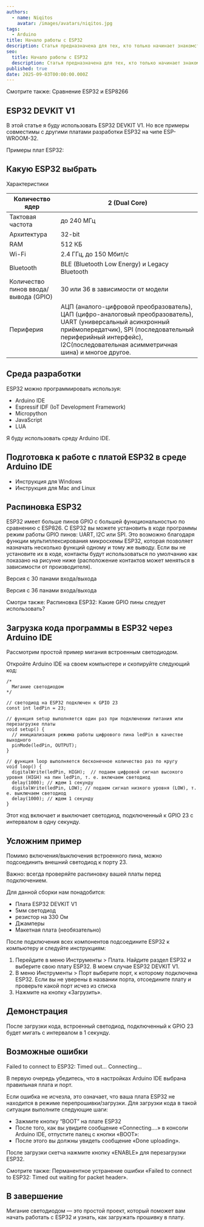 ```yaml
---
authors:
  - name: Niqitos
    avatar: /images/avatars/niqitos.jpg
tags:
  - Arduino
title: Начало работы с ESP32
description: Статья предназначена для тех, кто только начинает знакомство с платой разработки ESP32. Если вы знакомы с ESP8266, ESP32 — это его усовершенствованная версия. Плата сочетает в себе беспроводные возможности Wi-Fi и Bluetooth и двухъядерный процессор.
seo:
  title: Начало работы с ESP32
  description: Статья предназначена для тех, кто только начинает знакомство с платой разработки ESP32. Если вы знакомы с ESP8266, ESP32 — это его усовершенствованная версия. Плата сочетает в себе беспроводные возможности Wi-Fi и Bluetooth и двухъядерный процессор.
published: true
date: 2025-09-03T00:00:00.000Z
---
```


Смотрите также:
Сравнение ESP32 и ESP8266

## ESP32 DEVKIT V1
В этой статье я буду использовать ESP32 DEVKIT V1. Но все примеры совместимы с другими платами разработки ESP32 на чипе ESP-WROOM-32.

Примеры плат ESP32:

## Какую ESP32 выбрать

Характеристики

| Количество ядер                      | 2 (Dual Core)                                 |
| ------------------------------------ | --------------------------------------------- |
| Тактовая частота                     | до 240 МГц                                    |
| Архитектура                          | 32-bit                                        |
| RAM                                  | 512 КБ                                        |
| Wi-Fi                                | 2.4 ГГц, до 150 Мбит/с                        |
| Bluetooth                            | BLE (Bluetooth Low Energy) и Legacy Bluetooth |
| Количество пинов ввода/вывода (GPIO) | 30 или 36 в зависимости от модели
| Периферия                            | АЦП (аналого-цифровой преобразователь), ЦАП (цифро-аналоговый преобразователь), UART (универсальный асинхронный приёмопередатчик), SPI (последовательный периферийный интерфейс), I2C(последовательная асимметричная шина) и многое другое.

## Среда разработки
ESP32 можно программировать используя:
-	Arduino IDE
-	Espressif IDF (IoT Development Framework)
-	Micropython
-	JavaScript
-	LUA

Я буду использовать среду Arduino IDE.

## Подготовка к работе с платой ESP32 в среде Arduino IDE

-	Инструкция для Windows
-	Инструкция для Mac and Linux

## Распиновка ESP32

ESP32 имеет больше пинов GPIO с большей функциональностью по сравнению с ESP826. С ESP32 вы можете установить в коде программы режим работы GPIO пинов: UART, I2C или SPI. Это возможно благодаря функции мультиплексирования микросхемы ESP32, которая позволяет назначать несколько функций одному и тому же выводу.  Если вы не установите их в коде, контакты будут использоваться по умолчанию как показано на рисунке ниже (расположение контактов может меняться в зависимости от производителя).


Версия с 30 панами входа/выхода

Версия с 36 панами входа/выхода

Смотри также:
Распиновка ESP32: Какие GPIO пины следует использовать?

## Загрузка кода программы в ESP32 через Arduino IDE

Рассмотрим простой пример мигания встроенным светодиодом.

Откройте Arduino IDE на своем компьютере и скопируйте следующий код:

```
/*
  Мигание светодиодом
*/

// светодиод на ESP32 подключен к GPIO 23
const int ledPin = 23;

// функция setup выполняется один раз при подключении питания или перезагрузке платы
void setup() {
  // инициализация режима работы цифрового пина ledPin в качестве выходного
  pinMode(ledPin, OUTPUT);
}

// функция loop выполняется бесконечное количество раз по кругу
void loop() {
  digitalWrite(ledPin, HIGH);  // подаем цифровой сигнал высокого уровня (HIGH) на пин ledPin, т. е. включаем светодиод
  delay(1000); // ждем 1 секунду
  digitalWrite(ledPin, LOW); // подаем сигнал низкого уровня (LOW), т. е. выключаем светодиод
  delay(1000); // ждем 1 секунду
}
```

Этот код включает и выключает светодиод, подключенный к GPIO 23 с интервалом в одну секунду.

## Усложним пример
Помимо включения/выключения встроенного пина, можно подсоединить внешний светодиод к порту 23.

Важно: всегда проверяйте распиновку вашей платы перед подключением.

Для данной сборки нам понадобится:

-	Плата ESP32 DEVKIT V1
-	5мм светодиод
-	резистор на 330 Ом
-	Джамперы
-	Макетная плата (необязательно)

После подключения всех компонентов подсоедините ESP32 к компьютеру и следуйте инструкциям:

1. Перейдите в меню Инструменты > Плата. Найдите раздел ESP32 и выберите свою плату ESP32. В моем случае ESP32 DEVKIT V1.
2. В меню Инструменты > Порт выберите порт, к которому подключена ESP32. Если вы не уверены в названии порта, отсоедините плату и проверьте какой порт исчез из списка
3. Нажмите на кнопку «Загрузить».

## Демонстрация
После загрузки кода, встроенный светодиод, подключенный к GPIO 23 будет мигать с интервалом в 1 секунду.

## Возможные ошибки

Failed to connect to ESP32: Timed out... Connecting...

В первую очередь убедитесь, что в настройках Arduino IDE выбрана правильная плата и порт.

Если ошибка не исчезла, это означает, что ваша плата ESP32 не находится в режиме перепрошивки/загрузки. Для загрузки кода в такой ситуации выполните следующие шаги:

-	Зажмите кнопку “BOOT” на плате ESP32
-	После того, как вы увидите сообщение «Connecting….» в консоли Arduino IDE, отпустите палец с кнопки «BOOT»:
-	После этого вы должны увидеть сообщение «Done uploading».

После загрузки скетча нажмите кнопку «ENABLE» для перезагрузки ESP32.

Смотрите также:
Перманентное устранение ошибки «Failed to connect to ESP32: Timed out waiting for packet header».

## В завершение
Мигание светодиодом — это простой проект, который поможет вам начать работать с ESP32 и узнать, как загружать прошивку в плату.
